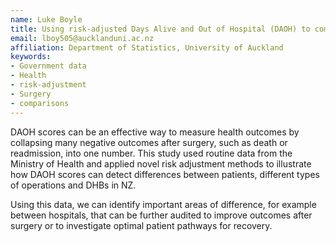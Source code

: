 ```yaml
---
name: Luke Boyle
title: Using risk-adjusted Days Alive and Out of Hospital (DAOH) to compare health outcomes across NZ after surgery
email: lboy505@aucklanduni.ac.nz
affiliation: Department of Statistics, University of Auckland
keywords:
- Government data
- Health
- risk-adjustment
- Surgery
- comparisons
---
```


DAOH scores can be an effective way to measure health outcomes by collapsing many negative outcomes after surgery, such as death or readmission, into one number. This study used routine data from the Ministry of Health and applied novel risk adjustment methods to illustrate how DAOH scores can detect differences between patients, different types of operations and DHBs in NZ.

Using this data, we can identify important areas of difference, for example between hospitals, that can be further audited to improve outcomes after surgery or to investigate optimal patient pathways for recovery.
